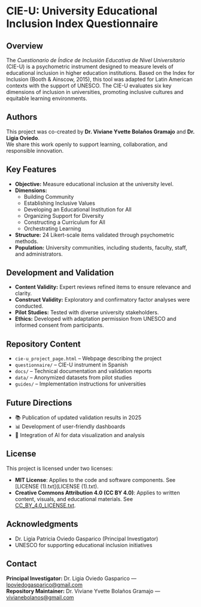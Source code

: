 # CIE-U: University Educational Inclusion Index Questionnaire

## Overview
The *Cuestionario de Índice de Inclusión Educativa de Nivel Universitario* (CIE-U) is a psychometric instrument designed to measure levels of educational inclusion in higher education institutions. Based on the Index for Inclusion (Booth & Ainscow, 2015), this tool was adapted for Latin American contexts with the support of UNESCO. The CIE-U evaluates six key dimensions of inclusion in universities, promoting inclusive cultures and equitable learning environments.

## Authors
This project was co-created by **Dr. Viviane Yvette Bolaños Gramajo** and **Dr. Ligia Oviedo**.  
We share this work openly to support learning, collaboration, and responsible innovation.

## Key Features
- **Objective:** Measure educational inclusion at the university level.
- **Dimensions:**
  - Building Community  
  - Establishing Inclusive Values  
  - Developing an Educational Institution for All  
  - Organizing Support for Diversity  
  - Constructing a Curriculum for All  
  - Orchestrating Learning
- **Structure:** 24 Likert-scale items validated through psychometric methods.
- **Population:** University communities, including students, faculty, staff, and administrators.

## Development and Validation
- **Content Validity:** Expert reviews refined items to ensure relevance and clarity.  
- **Construct Validity:** Exploratory and confirmatory factor analyses were conducted.  
- **Pilot Studies:** Tested with diverse university stakeholders.  
- **Ethics:** Developed with adaptation permission from UNESCO and informed consent from participants.

## Repository Content
- `cie-u_project_page.html` – Webpage describing the project  
- `questionnaire/` – CIE-U instrument in Spanish  
- `docs/` – Technical documentation and validation reports  
- `data/` – Anonymized datasets from pilot studies  
- `guides/` – Implementation instructions for universities

## Future Directions
- 📚 Publication of updated validation results in 2025  
- 📊 Development of user-friendly dashboards  
- 🤖 Integration of AI for data visualization and analysis

## License
This project is licensed under two licenses:
- **MIT License**: Applies to the code and software components. See [LICENSE (1).txt](LICENSE (1).txt).
- **Creative Commons Attribution 4.0 (CC BY 4.0)**: Applies to written content, visuals, and educational materials. See [CC_BY_4.0_LICENSE.txt](CC_BY_4.0_LICENSE.txt).

## Acknowledgments
- Dr. Ligia Patricia Oviedo Gasparico (Principal Investigator)  
- UNESCO for supporting educational inclusion initiatives

## Contact
**Principal Investigator:** Dr. Ligia Oviedo Gasparico — [lpoviedogasparico@gmail.com](mailto:lpoviedogasparico@gmail.com)  
**Repository Maintainer:** Dr. Viviane Yvette Bolaños Gramajo — [vivianebolanos@gmail.com](mailto:vivianebolanos@gmail.com)


